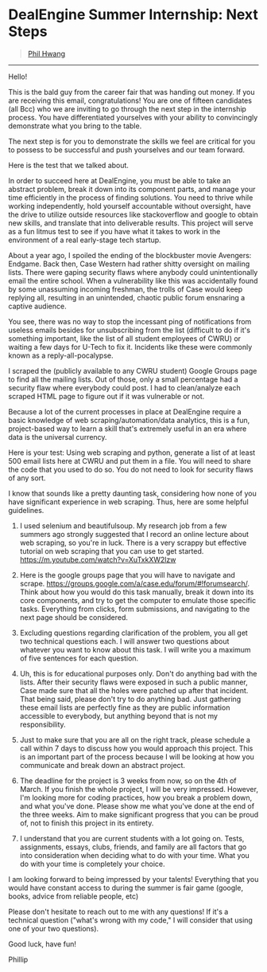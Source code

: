 # DealEngine Summer Internship: Next Steps
> [Phil Hwang](phil@dealengine.io)

---

Hello!

This is the bald guy from the career fair that was handing out money. If you are receiving this email, congratulations! You are one of fifteen candidates (all Bcc) who we are inviting to go through the next step in the internship process. You have differentiated yourselves with your ability to convincingly demonstrate what you bring to the table.

The next step is for you to demonstrate the skills we feel are critical for you to possess to be successful and push yourselves and our team forward.

Here is the test that we talked about.

In order to succeed here at DealEngine, you must be able to take an abstract problem, break it down into its component parts, and manage your time efficiently in the process of finding solutions. You need to thrive while working independently, hold yourself accountable without oversight, have the drive to utilize outside resources like stackoverflow and google to obtain new skills, and translate that into deliverable results. This project will serve as a fun litmus test to see if you have what it takes to work in the environment of a real early-stage tech startup.

About a year ago, I spoiled the ending of the blockbuster movie Avengers: Endgame. Back then, Case Western had rather shitty oversight on mailing lists. There were gaping security flaws where anybody could unintentionally email the entire school. When a vulnerability like this was accidentally found by some unassuming incoming freshman, the trolls of Case would keep replying all, resulting in an unintended, chaotic public forum ensnaring a captive audience.

You see, there was no way to stop the incessant ping of notifications from useless emails besides for unsubscribing from the list (difficult to do if it's something important, like the list of all student employees of CWRU) or waiting a few days for U-Tech to fix it. Incidents like these were commonly known as a reply-all-pocalypse.

I scraped the (publicly available to any CWRU student) Google Groups page to find all the mailing lists. Out of those, only a small percentage had a security flaw where everybody could post. I had to clean/analyze each scraped HTML page to figure out if it was vulnerable or not.

Because a lot of the current processes in place at DealEngine require a basic knowledge of web scraping/automation/data analytics, this is a fun, project-based way to learn a skill that's extremely useful in an era where data is the universal currency.

Here is your test:
Using web scraping and python, generate a list of at least 500 email lists here at CWRU and put them in a file. You will need to share the code that you used to do so. You do not need to look for security flaws of any sort.

I know that sounds like a pretty daunting task, considering how none of you have significant experience in web scraping. Thus, here are some helpful guidelines.

1. I used selenium and beautifulsoup. My research job from a few summers ago strongly suggested that I record an online lecture about web scraping, so you're in luck. There is a very scrappy but effective tutorial on web scraping that you can use to get started.
https://m.youtube.com/watch?v=XuTxkXW2lzw  

2. Here is the google groups page that you will have to navigate and scrape. https://groups.google.com/a/case.edu/forum/#!forumsearch/. Think about how you would do this task manually, break it down into its core components, and try to get the computer to emulate those specific tasks. Everything from clicks, form submissions, and navigating to the next page should be considered.

3. Excluding questions regarding clarification of the problem, you all get two technical questions each. I will answer two questions about whatever you want to know about this task. I will write you a maximum of five sentences for each question.

4. Uh, this is for educational purposes only. Don't do anything bad with the lists. After their security flaws were exposed in such a public manner, Case made sure that all the holes were patched up after that incident. That being said, please don't try to do anything bad. Just gathering these email lists are perfectly fine as they are public information accessible to everybody, but anything beyond that is not my responsibility.

5. Just to make sure that you are all on the right track, please schedule a call within 7 days to discuss how you would approach this project. This is an important part of the process because I will be looking at how you communicate and break down an abstract project.

6. The deadline for the project is 3 weeks from now, so on the 4th of March. If you finish the whole project, I will be very impressed. However, I'm looking more for coding practices, how you break a problem down, and what you've done. Please show me what you've done at the end of the three weeks. Aim to make significant progress that you can be proud of, not to finish this project in its entirety.

7. I understand that you are current students with a lot going on. Tests, assignments, essays, clubs, friends, and family are all factors that go into consideration when deciding what to do with your time. What you do with your time is completely your choice.

I am looking forward to being impressed by your talents! Everything that you would have constant access to during the summer is fair game (google, books, advice from reliable people, etc)

Please don't hesitate to reach out to me with any questions! If it's a technical question ("what's wrong with my code," I will consider that using one of your two questions).

Good luck, have fun!

Phillip